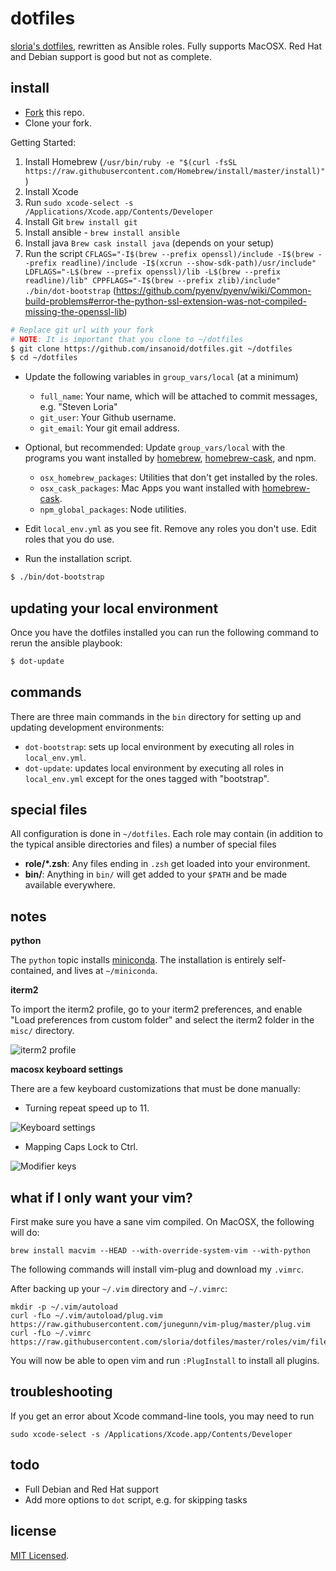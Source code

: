 # dotfiles

[sloria's dotfiles](https://github.com/sloria/dotfiles-old), rewritten as Ansible roles. Fully supports MacOSX. Red Hat and Debian support is good but not as complete.

## install

- [Fork](https://github.com/sloria/dotfiles/fork) this repo.
- Clone your fork.


Getting Started:

1. Install Homebrew (`/usr/bin/ruby -e "$(curl -fsSL https://raw.githubusercontent.com/Homebrew/install/master/install)"`)
2. Install Xcode
3. Run `sudo xcode-select -s /Applications/Xcode.app/Contents/Developer`
4. Install Git `brew install git`
5. Install ansible - `brew install ansible`
6. Install java `Brew cask install java` (depends on your setup)
7. Run the script `CFLAGS="-I$(brew --prefix openssl)/include -I$(brew --prefix readline)/include -I$(xcrun --show-sdk-path)/usr/include" LDFLAGS="-L$(brew --prefix openssl)/lib -L$(brew --prefix readline)/lib" CPPFLAGS="-I$(brew --prefix zlib)/include" ./bin/dot-bootstrap` (https://github.com/pyenv/pyenv/wiki/Common-build-problems#error-the-python-ssl-extension-was-not-compiled-missing-the-openssl-lib)



```bash
# Replace git url with your fork
# NOTE: It is important that you clone to ~/dotfiles
$ git clone https://github.com/insanoid/dotfiles.git ~/dotfiles
$ cd ~/dotfiles
```

- Update the following variables in `group_vars/local` (at a minimum)

  - `full_name`: Your name, which will be attached to commit messages, e.g. "Steven Loria"
  - `git_user`: Your Github username.
  - `git_email`: Your git email address.

- Optional, but recommended: Update `group_vars/local` with the programs you want installed by [homebrew], [homebrew-cask], and npm.

  - `osx_homebrew_packages`: Utilities that don't get installed by the roles.
  - `osx_cask_packages`: Mac Apps you want installed with [homebrew-cask].
  - `npm_global_packages`: Node utilities.

- Edit `local_env.yml` as you see fit. Remove any roles you don't use. Edit roles that you do use.
- Run the installation script.

```bash
$ ./bin/dot-bootstrap
```

## updating your local environment

Once you have the dotfiles installed you can run the following command to rerun the ansible playbook:

```bash
$ dot-update
```

## commands

There are three main commands in the `bin` directory for setting up and updating development environments:

- `dot-bootstrap`: sets up local environment by executing all roles in `local_env.yml`.
- `dot-update`: updates local environment by executing all roles in `local_env.yml` except for the ones tagged with "bootstrap".

## special files

All configuration is done in `~/dotfiles`. Each role may contain (in addition to the typical ansible directories and files) a number of special files

- **role/*.zsh**: Any files ending in `.zsh` get loaded into your environment.
- **bin/**: Anything in `bin/` will get added to your `$PATH` and be made available everywhere.

## notes

**python**

The `python` topic installs [miniconda](http://conda.pydata.org/miniconda.html). The installation is entirely self-contained, and lives at `~/miniconda`.

**iterm2**

To import the iterm2 profile, go to your iterm2 preferences, and enable "Load preferences from custom folder" and select the iterm2 folder in the `misc/` directory.

![iterm2 profile](https://dl.dropboxusercontent.com/u/1693233/github/dotfiles-iterm2.png)

**macosx keyboard settings**

There are a few keyboard customizations that must be done manually:

- Turning repeat speed up to 11.

![Keyboard settings](https://dl.dropboxusercontent.com/u/1693233/github/dotfiles-mac-keys.png "Key repeat settings")

- Mapping Caps Lock to Ctrl.

![Modifier keys](https://dl.dropboxusercontent.com/u/1693233/github/dotfiles-mod-keys.png)

## what if I only want your vim?

First make sure you have a sane vim compiled. On MacOSX, the following will do:

```
brew install macvim --HEAD --with-override-system-vim --with-python
```

The following commands will install vim-plug and download my `.vimrc`.

After backing up your `~/.vim` directory and `~/.vimrc`:

```
mkdir -p ~/.vim/autoload
curl -fLo ~/.vim/autoload/plug.vim https://raw.githubusercontent.com/junegunn/vim-plug/master/plug.vim
curl -fLo ~/.vimrc https://raw.githubusercontent.com/sloria/dotfiles/master/roles/vim/files/vimrc
```

You will now be able to open vim and run `:PlugInstall` to install all plugins.

## troubleshooting

If you get an error about Xcode command-line tools, you may need to run

```
sudo xcode-select -s /Applications/Xcode.app/Contents/Developer
```

## todo

- Full Debian and Red Hat support
- Add more options to `dot` script, e.g. for skipping tasks

## license

[MIT Licensed](http://sloria.mit-license.org/).

[homebrew]: http://brew.sh/
[homebrew-cask]: https://github.com/caskroom/homebrew-cask
